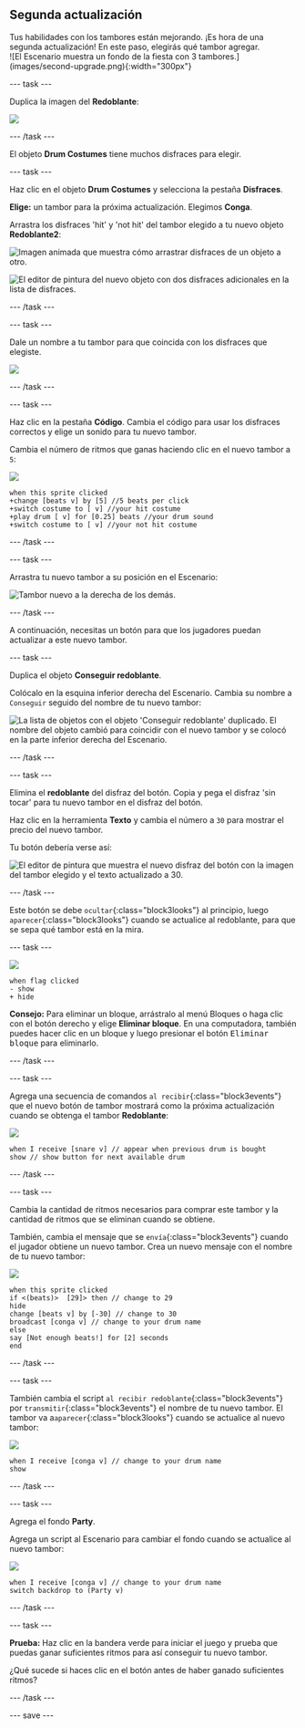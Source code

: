 ## Segunda actualización

<div style="display: flex; flex-wrap: wrap">
<div style="flex-basis: 200px; flex-grow: 1; margin-right: 15px;">
Tus habilidades con los tambores están mejorando. ¡Es hora de una segunda actualización! En este paso, elegirás qué tambor agregar.
</div>
<div>
![El Escenario muestra un fondo de la fiesta con 3 tambores.](images/second-upgrade.png){:width="300px"}
</div>
</div>

--- task ---

Duplica la imagen del **Redoblante**:

![](images/duplicate-snare-drum.png)

--- /task ---

El objeto **Drum Costumes** tiene muchos disfraces para elegir.

--- task ---

Haz clic en el objeto **Drum Costumes** y selecciona la pestaña **Disfraces**.

**Elige:** un tambor para la próxima actualización. Elegimos **Conga**.

Arrastra los disfraces 'hit' y 'not hit' del tambor elegido a tu nuevo objeto **Redoblante2**:

![Imagen animada que muestra cómo arrastrar disfraces de un objeto a otro.](images/drag-costumes.gif)

![El editor de pintura del nuevo objeto con dos disfraces adicionales en la lista de disfraces.](images/drum-3-costumes.png)

--- /task ---

--- task ---

Dale un nombre a tu tambor para que coincida con los disfraces que elegiste.

![](images/drum-3-named.png)

--- /task ---

--- task ---

Haz clic en la pestaña **Código**. Cambia el código para usar los disfraces correctos y elige un sonido para tu nuevo tambor.

Cambia el número de ritmos que ganas haciendo clic en el nuevo tambor a `5`:

![](images/drum-3-icon.png)

```blocks3
when this sprite clicked
+change [beats v] by [5] //5 beats per click
+switch costume to [ v] //your hit costume
+play drum [ v] for [0.25] beats //your drum sound
+switch costume to [ v] //your not hit costume
```

--- /task ---

--- task ---

Arrastra tu nuevo tambor a su posición en el Escenario:

![Tambor nuevo a la derecha de los demás.](images/drum-3-positioned.png)

--- /task ---

A continuación, necesitas un botón para que los jugadores puedan actualizar a este nuevo tambor.

--- task ---

Duplica el objeto **Conseguir redoblante**.

Colócalo en la esquina inferior derecha del Escenario. Cambia su nombre a `Conseguir` seguido del nombre de tu nuevo tambor:

![La lista de objetos con el objeto 'Conseguir redoblante' duplicado. El nombre del objeto cambió para coincidir con el nuevo tambor y se colocó en la parte inferior derecha del Escenario.](images/get-drum-3.png)

--- /task ---

--- task ---

Elimina el **redoblante** del disfraz del botón. Copia y pega el disfraz 'sin tocar' para tu nuevo tambor en el disfraz del botón.

Haz clic en la herramienta **Texto** y cambia el número a `30` para mostrar el precio del nuevo tambor.

Tu botón debería verse así:

![El editor de pintura que muestra el nuevo disfraz del botón con la imagen del tambor elegido y el texto actualizado a 30.](images/get-drum-copy.png)

--- /task ---


Este botón se debe `ocultar`{:class="block3looks"} al principio, luego `aparecer`{:class="block3looks"} cuando se actualice al redoblante, para que se sepa qué tambor está en la mira.

--- task ---

![](images/get-drum-3-icon.png)

```blocks3
when flag clicked
- show
+ hide
```

**Consejo:** Para eliminar un bloque, arrástralo al menú Bloques o haga clic con el botón derecho y elige **Eliminar bloque**. En una computadora, también puedes hacer clic en un bloque y luego presionar el botón <kbd>Eliminar bloque</kbd> para eliminarlo.

--- /task ---

--- task ---

Agrega una secuencia de comandos `al recibir`{:class="block3events"} que el nuevo botón de tambor mostrará como la próxima actualización cuando se obtenga el tambor **Redoblante**:

![](images/get-drum-3-icon.png)

```blocks3
when I receive [snare v] // appear when previous drum is bought
show // show button for next available drum
```

--- /task ---

--- task ---

Cambia la cantidad de ritmos necesarios para comprar este tambor y la cantidad de ritmos que se eliminan cuando se obtiene.

También, cambia el mensaje que se `envía`{:class="block3events"} cuando el jugador obtiene un nuevo tambor. Crea un nuevo mensaje con el nombre de tu nuevo tambor:

![](images/get-drum-3-icon.png)

```blocks3
when this sprite clicked
if <(beats)>  [29]> then // change to 29
hide
change [beats v] by [-30] // change to 30
broadcast [conga v] // change to your drum name
else
say [Not enough beats!] for [2] seconds 
end
```

--- /task ---

--- task ---

También cambia el script `al recibir redoblante`{:class="block3events"} por `transmitir`{:class="block3events"} el nombre de tu nuevo tambor. El tambor va a`aparecer`{:class="block3looks"} cuando se actualice al nuevo tambor:

![](images/drum-3-icon.png)

```blocks3
when I receive [conga v] // change to your drum name
show
```

--- /task ---

--- task ---

Agrega el fondo **Party**.

Agrega un script al Escenario para cambiar el fondo cuando se actualice al nuevo tambor:

![](images/stage-icon.png)

```blocks3
when I receive [conga v] // change to your drum name
switch backdrop to (Party v)
```

--- /task ---

--- task ---

**Prueba:** Haz clic en la bandera verde para iniciar el juego y prueba que puedas ganar suficientes ritmos para así conseguir tu nuevo tambor.

¿Qué sucede si haces clic en el botón antes de haber ganado suficientes ritmos?

--- /task ---

--- save ---
